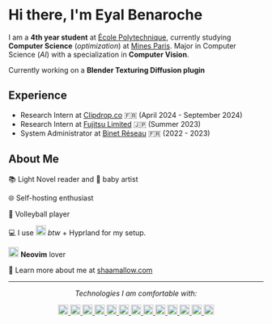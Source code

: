 # Hi there, I'm Eyal Benaroche

I am a **4th year student** at [École Polytechnique](https://www.polytechnique.edu/), currently studying **Computer Science** (_optimization_) at [Mines Paris](https://www.minesparis.psl.eu/). Major in Computer Science (_AI_) with a specialization in **Computer Vision**.

Currently working on a **Blender Texturing Diffusion plugin**

## Experience

- Research Intern at [Clipdrop.co](https://Clipdrop.co) 🇫🇷 (April 2024 - September 2024)
- Research Intern at [Fujitsu Limited](https://www.fujitsu.com/global/about/research/) 🇯🇵 (Summer 2023)
- System Administrator at [Binet Réseau](https://br.binets.fr) 🇫🇷 (2022 - 2023)

## About Me

📚 Light Novel reader and 🎨 baby artist

🌐 Self-hosting enthusiast

🏐 Volleyball player

💻 I use <img src="https://archlinux.org/static/logos/archlinux-logo-dark-90dpi.ebdee92a15b3.png" height="20" style="margin-bottom: -5px;" alt="Arch Linux Logo"> _btw_ + Hyprland for my setup.

<img src="https://upload.wikimedia.org/wikipedia/commons/thumb/3/3a/Neovim-mark.svg/1200px-Neovim-mark.svg.png" height="20" style="margin-bottom: -5px;" alt="Neovim Logo"> **Neovim** lover

🔗 Learn more about me at [shaamallow.com](https://shaamallow.com)

---

<div align="center">

_Technologies I am comfortable with:_

<a href="https://www.python.org/">
    <img src="https://upload.wikimedia.org/wikipedia/commons/thumb/c/c3/Python-logo-notext.svg/1869px-Python-logo-notext.svg.png" height="20" style="margin-bottom: -5px;" alt="Python Logo">
</a>

<a href="https://pytorch.org/">
    <img src="https://upload.wikimedia.org/wikipedia/commons/1/10/PyTorch_logo_icon.svg" height="20" style="margin-bottom: -5px;" alt="Pytorch Logo">
</a>

<a href="https://opencv.org/">
    <img src="https://upload.wikimedia.org/wikipedia/commons/3/32/OpenCV_Logo_with_text_svg_version.svg" height="20" style="margin-bottom: -5px;" alt="OpenCV Logo">
</a>

<a href="https://fastapi.tiangolo.com/">
    <img src="https://fastapi.tiangolo.com/img/logo-margin/logo-teal.png" height="20" style="margin-bottom: -5px;" alt="FastAPI Logo">
</a>

<a href="https://blender.org/">
    <img src="https://upload.wikimedia.org/wikipedia/commons/0/0c/Blender_logo_no_text.svg" height="20" style="margin-bottom: -5px;" alt="Blender Logo">
</a>

<a href="https://www.docker.com/">
    <img src="https://logos-world.net/wp-content/uploads/2021/02/Docker-Symbol.png" height="20" style="margin-bottom: -5px;" alt="Docker Logo">
</a>

<a href="https://en.cppreference.com/w/">
    <img src="https://upload.wikimedia.org/wikipedia/commons/thumb/1/18/ISO_C%2B%2B_Logo.svg/1822px-ISO_C%2B%2B_Logo.svg.png" height="20" style="margin-bottom: -5px;" alt="C++ Logo">
</a>

<a href="https://developer.mozilla.org/en-US/docs/Web/JavaScript">
    <img src="https://upload.wikimedia.org/wikipedia/commons/6/6a/JavaScript-logo.png" height="20" style="margin-bottom: -5px;" alt="Javascript Logo">
</a>

<a href="https://www.typescriptlang.org/">
    <img src="https://www.typescriptlang.org/icons/icon-512x512.png" height="20" style="margin-bottom: -5px;" alt="Typescript Logo">
</a>

<a href="https://tailwindcss.com/">
    <img src="https://tailwindcss.com/favicons/favicon-32x32.png" height="20" style="margin-bottom: -5px;" alt="Tailwind Logo">
</a>

<a href="https://svelte.dev/">
    <img src="https://svelte.dev/favicon.png" height="20" style="margin-bottom: -5px;" alt="Svelte Logo">
</a>

<a href="https://d3js.org/">
    <img src="https://github.com/d3/d3-logo/blob/master/d3.png?raw=true" height="20" style="margin-bottom: -5px;" alt="D3.js Logo">
</a>

<a href="https://lua.org/">
    <img src="https://upload.wikimedia.org/wikipedia/commons/thumb/c/cf/Lua-Logo.svg/1200px-Lua-Logo.svg.png" height="20" style="margin-bottom: -5px;" alt="Lua Logo">
</a>

</div>
